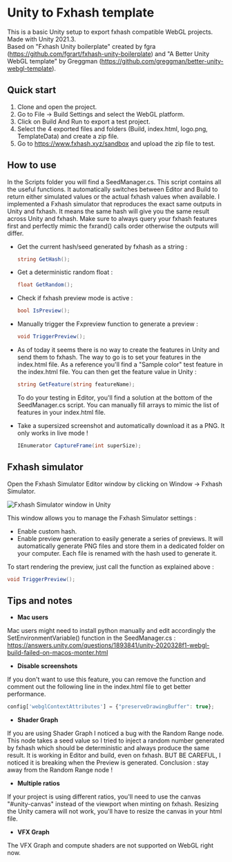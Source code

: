 # Unity to Fxhash template
This is a basic Unity setup to export fxhash compatible WebGL projects.  
Made with Unity 2021.3.  
Based on "Fxhash Unity boilerplate" created by fgra (https://github.com/fgrart/fxhash-unity-boilerplate) and "A Better Unity WebGL template" by Greggman (https://github.com/greggman/better-unity-webgl-template).

## Quick start
1. Clone and open the project.
2. Go to File -> Build Settings and select the WebGL platform.
3. Click on Build And Run to export a test project.
4. Select the 4 exported files and folders (Build, index.html, logo.png, TemplateData) and create a zip file.
5. Go to https://www.fxhash.xyz/sandbox and upload the zip file to test.

## How to use

In the Scripts folder you will find a SeedManager.cs. This script contains all the useful functions. It automatically switches between Editor and Build to return either simulated values or the actual fxhash values when available. I implemented a Fxhash simulator that reproduces the exact same outputs in Unity and fxhash. It means the same hash will give you the same result across Unity and fxhash. Make sure to always query your fxhash features first and perfectly mimic the fxrand() calls order otherwise the outputs will differ.

- Get the current hash/seed generated by fxhash as a string :
  ```csharp
  string GetHash();
  ```
   
- Get a deterministic random float :
  ```csharp
  float GetRandom();
  ```  
  
- Check if fxhash preview mode is active :
  ```csharp
  bool IsPreview();
  ```
  
- Manually trigger the Fxpreview function to generate a preview :
  ```csharp
  void TriggerPreview();
  ```
  
- As of today it seems there is no way to create the features in Unity and send them to fxhash. The way to go is to set your features in the index.html file. As a reference you'll find a "Sample color" test feature in the index.html file. You can then get the feature value in Unity :
  ```csharp
  string GetFeature(string featureName);
  ```
  To do your testing in Editor, you'll find a solution at the bottom of the SeedManager.cs script. You can manually fill arrays to mimic the list of features in your index.html file.
  
- Take a supersized screenshot and automatically download it as a PNG. It only works in live mode !
  ```csharp
  IEnumerator CaptureFrame(int superSize);
  ```

## Fxhash simulator

Open the Fxhash Simulator Editor window by clicking on Window -> Fxhash Simulator.

![Fxhash Simulator window in Unity](https://ferdinanddervieux.com/ImageHosting/PreviewRenderer.png)

This window allows you to manage the Fxhash Simulator settings :
- Enable custom hash.
- Enable preview generation to easily generate a series of previews. It will automatically generate PNG files and store them in a dedicated folder on your computer. Each file is renamed with the hash used to generate it.

To start rendering the preview, just call the function as explained above :
  ```csharp
  void TriggerPreview();
  ```

## Tips and notes
- **Mac users**

Mac users might need to install python manually and edit accordingly the SetEnvironmentVariable() function in the SeedManager.cs : https://answers.unity.com/questions/1893841/unity-2020328f1-webgl-build-failed-on-macos-monter.html 

- **Disable screenshots**

If you don't want to use this feature, you can remove the function and comment out the following line in the index.html file to get better performance.
```javascript
config['webglContextAttributes'] = {"preserveDrawingBuffer": true};
```

- **Shader Graph**

If you are using Shader Graph I noticed a bug with the Random Range node. This node takes a seed value so I tried to inject a random number generated by fxhash which should be deterministic and always produce the same result. It is working in Editor and build, even on fxhash. BUT BE CAREFUL, I noticed it is breaking when the Preview is generated. Conclusion : stay away from the Random Range node !

- **Multiple ratios**

If your project is using different ratios, you'll need to use the canvas "#unity-canvas" instead of the viewport when minting on fxhash. Resizing the Unity camera will not work, you'll have to resize the canvas in your html file.

- **VFX Graph**

The VFX Graph and compute shaders are not supported on WebGL right now.
